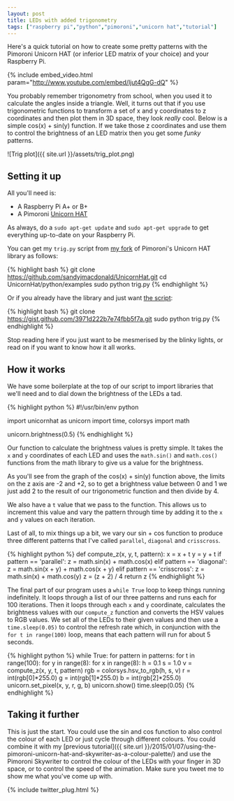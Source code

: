 ```yaml
---
layout: post
title: LEDs with added trigonometry
tags: ["raspberry pi","python","pimoroni","unicorn hat","tutorial"]
---
```


Here's a quick tutorial on how to create some pretty patterns with the Pimoroni
Unicorn HAT (or inferior LED matrix of your choice) and your Raspberry Pi.

{% include embed_video.html param="http://www.youtube.com/embed/ljut4QgG-dQ" %}

You probably remember trigonometry from school, when you used it to calculate 
the angles inside a triangle. Well, it turns out that if you use trigonometric
functions to transform a set of x and y coordinates to z coordinates and then
plot them in 3D space, they look *really* cool. Below is a simple cos(x) +
sin(y) function. If we take those z coordinates and use them to control the
brightness of an LED matrix then you get some *funky* patterns.

![Trig plot]({{ site.url }}/assets/trig_plot.png)

## Setting it up

All you'll need is:

* A Raspberry Pi A+ or B+
* A Pimoroni [Unicorn HAT](http://shop.pimoroni.com/products/unicorn-hat)

As always, do a `sudo apt-get update` and `sudo apt-get upgrade` to get
everything up-to-date on your Raspberry Pi.

You can get my `trig.py` script from 
[my fork](https://github.com/sandyjmacdonald/UnicornHat) 
of Pimoroni's Unicorn HAT library as follows:

{% highlight bash %}
git clone https://github.com/sandyjmacdonald/UnicornHat.git
cd UnicornHat/python/examples
sudo python trig.py
{% endhighlight %}

Or if you already have the library and just want 
[the script](https://gist.github.com/sandyjmacdonald/3971d222b7e74fbb5f7a):

{% highlight bash %}
git clone https://gist.github.com/3971d222b7e74fbb5f7a.git
sudo python trig.py
{% endhighlight %}

Stop reading here if you just want to be mesmerised by the blinky lights, or
read on if you want to know how it all works.

## How it works

We have some boilerplate at the top of our script to import libraries that
we'll need and to dial down the brightness of the LEDs a tad.

{% highlight python %}
#!/usr/bin/env python
 
import unicornhat as unicorn
import time, colorsys
import math
 
unicorn.brightness(0.5)
{% endhighlight %}

Our function to calculate the brightness values is pretty simple. It takes the
`x` and `y` coordinates of each LED and uses the `math.sin()` and `math.cos()` 
functions from the math library to give us a value for the brightness. 

As you'll see from the graph of the cos(x) + sin(y) function above, the limits 
on the z axis are -2 and +2, so to get a brightness value between 0 and 1 we 
just add 2 to the result of our trigonometric function and then divide by 4.

We also have a `t` value that we pass to the function. This allows us to 
increment this value and vary the pattern through time by adding it to the
`x` and `y` values on each iteration.

Last of all, to mix things up a bit, we vary our sin + cos function to produce
three different patterns that I've called `parallel`, `diagonal` and 
`crisscross`. 

{% highlight python %}
def compute_z(x, y, t, pattern):
	x = x + t
	y = y + t
	if pattern == 'parallel':
		z = math.sin(x) + math.cos(x)
	elif pattern == 'diagonal':
		z = math.sin(x + y) + math.cos(x + y)
	elif pattern == 'crisscross':
		z = math.sin(x) + math.cos(y)
	z = (z + 2) / 4
	return z
{% endhighlight %}

The final part of our program uses a `while True` loop to keep things running
indefinitely. It loops through a list of our three patterns and runs each for
100 iterations. Then it loops through each `x` and `y` coordinate, calculates 
the brightness values with our `compute_z` function and converts the HSV
values to RGB values. We set all of the LEDs to their given values and then
use a `time.sleep(0.05)` to control the refresh rate which, in conjunction
with the `for t in range(100)` loop, means that each pattern will run for
about 5 seconds.

{% highlight python %}
while True:
	for pattern in patterns:
		for t in range(100):
			for y in range(8):
				for x in range(8):
					h = 0.1
					s = 1.0
					v = compute_z(x, y, t, pattern)
					rgb = colorsys.hsv_to_rgb(h, s, v)
					r = int(rgb[0]*255.0)
					g = int(rgb[1]*255.0)
					b = int(rgb[2]*255.0)
					unicorn.set_pixel(x, y, r, g, b)
			unicorn.show()
			time.sleep(0.05)
{% endhighlight %}

## Taking it further

This is just the start. You could use the sin and cos function to also
control the colour of each LED or just cycle through different colours.
You could combine it with my
[previous tutorial]({{ site.url }}/2015/01/07/using-the-pimoroni-unicorn-hat-and-skywriter-as-a-colour-palette/)
and use the Pimoroni Skywriter to control the colour of the LEDs with your
finger in 3D space, or to control the speed of the animation. Make sure you 
tweet me to show me what you've come up with.

{% include twitter_plug.html %}